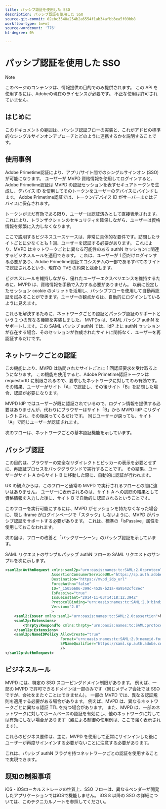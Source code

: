 ```yaml
---
title: パッシブ認証を使用した SSO
description: パッシブ認証を使用した SSO
source-git-commit: 02ebc3548a254b2a6554f1ab34afbb3ea5f09bb8
workflow-type: tm+mt
source-wordcount: '776'
ht-degree: 0%

---
```


# パッシブ認証を使用した SSO

>[!NOTE]
>
>このページのコンテンツは、情報提供の目的でのみ提供されます。 この API を使用するには、Adobeの現在のライセンスが必要です。 不正な使用は許可されていません。


## はじめに

このドキュメントの範囲は、パッシブ認証フローの実装と、これがアドビの標準的なシングルサインオンアプローチとどのように連携するかを説明することです。

## 使用事例

Adobe Primetime認証により、アプリ/サイト間でのシングルサインオン (SSO) が可能になります。 ユーザーが MVPD 資格情報を使用してログインすると、Adobe Primetime認証は MVPD の認証セッションを表すセキュアトークンを生成し、デバイス ID を使用してそのトークンをユーザーのデバイスにバインドします。 Adobe Primetime認証では、トークン/デバイス ID がサーバーまたはデバイスに保存されます。

トークンがまだ有効である限り、ユーザーは認証済みとして直接表示されます。 これにより、トランザクションのセキュリティを確保しながら、ユーザーは資格情報を頻繁に入力しなくなります。



ここで説明するビジネスユースケースは、非常に具体的な要件です。訪問したサイトごとに少なくとも 1 回、ユーザーを認証する必要があります。 これにより、MVPD はネットワークごとに異なる可能性のある authN セッションに関連するビジネスルールを適用できます。 これは、ユーザーが 1 回だけログインする必要があり、Adobe Primetime認証エコシステムの一部であるすべてのサイトで認証されるという、現在の TVE の約束と競合します。



ビジネスルールを維持しながら、優れたユーザーエクスペリエンスを維持するために、MVPD は、資格情報を手動で入力する必要がありません。 以前に設定したセッション cookie のメリットを活用し、パッシブフローを使用して自動再認証を試みることができます。ユーザーの観点からは、自動的にログインしているように見えます。



これらを解決するために、ネットワークごとの認証とパッシブ認証のサポートという 2 つの異なる機能を実装しました。 MVPDs は、SAML パッシブ authN をサポートします。この SAML パッシブ authN では、IdP 上に authN セッションが存在する場合、そのセッションが作成されたサイトに関係なく、ユーザーを再認証するだけです。



## ネットワークごとの認証

この機能により、MVPD は訪問されたサイトごとに 1 回認証要求を受け取るようになります。 この機能を使用すると、Adobe Primetime認証トークンは requestorID に制限されるので、要求したネットワークに対してのみ有効です。 その結果、ユーザーがサイト「A」で認証し、その後サイト「B」を訪問した場合、認証が必要になります。



MVPD IdP ではユーザーが既に認証されているので、ログイン情報を提供する必要はありませんが、代わりにブラウザーはサイト「B」から MVPD IdP にリダイレクトされ、その後戻ってくるだけです。 同じユーザーが戻っても、サイト「A」で同じユーザーが認証されます。



次のフローは、ネットワークごとの基本認証機能を示しています。





## パッシブ認証

この目的は、ブラウザーの完全なリダイレクトとピッカーの表示を必要とせずに、再認証プロセスをバックグラウンドで実行することです。 その結果、ユーザーがサイト A からサイト B に移動した際に、自動的に認証が行われます。



UX の観点からは、このフローと通常の MVPD で実行されるフローとの間に違いはありません。 ユーザーに表示されるのは、サイト A への訪問の結果として資格情報を入力した後に、サイト B で自動的に認証されるということです。



このフローを実行可能にするには、MVPD がセッションを持たなくなった場合に、隠し iframe がログインページで「スタック」しないように、MVPD がパッシブ認証をサポートする必要があります。 これは、標準の「isPassive」属性を使用しておこなわれます。



次の図は、フローの改善と「バックザーシーン」のパッシブ認証を示しています。





SAML リクエストのサンプルパッシブ authN フローの SAML リクエストのサンプルを次に示します。


```xml
<saml2p:AuthnRequest xmlns:saml2p="urn:oasis:names:tc:SAML:2.0:protocol"
                     AssertionConsumerServiceURL="https://sp.auth.adobe.com/sp/saml/SAMLAssertionConsumer"
                     Destination="https://mvpd_idp_url"
                     ForceAuthn="false"
                     ID="_15056686-399c-4528-b21a-4a9542cfc8ec"
                     IsPassive="true"
                     IssueInstant="2014-11-03T14:18:12.394Z"
                     ProtocolBinding="urn:oasis:names:tc:SAML:2.0:bindings:HTTP-POST"
                     Version="2.0"
                     >
    <saml2:Issuer xmlns:saml2="urn:oasis:names:tc:SAML:2.0:assertion">https://saml.sp.auth.adobe.com </saml2:Issuer>
    <saml2p:Extensions>
        <thrpty:RespondTo xmlns:thrpty="urn:oasis:names:tc:SAML:protocol:ext:third-party">https://saml.sp.auth.adobe.com</thrpty:RespondTo>
    </saml2p:Extensions>
    <saml2p:NameIDPolicy AllowCreate="true"
                         Format="urn:oasis:names:tc:SAML:2.0:nameid-format:transient"
                         SPNameQualifier="https://saml.sp.auth.adobe.com"
                         />
</saml2p:AuthnRequest>
```

## ビジネスルール

MVPD には、特定の SSO スコーピングドメイン制限があります。 例えば、一部の MVPD で許可できるドメインは一部のみです（同じメディア会社では SSO ですが、会社をまたぐことはできません）。
一部の MVPD では、異なる認証規則を適用する必要がある場合があります。 例えば、MVPD は、異なるネットワークごとに異なる認証 TTL を持つ場合があります。 また、MVPD は、一部のネットワークに対してホームベースの認証を有効にし、他のネットワークに対しては有効にしない場合があります（親による制御の使用例は、ここで強く表示されます）。


これらのビジネス要件は、主に、MVPD を使用して正常にサインインした後にユーザーが再度サインインする必要がないことに注意する必要があります。

これは、パッシブ authN フラグを持つネットワークごとの認証を使用することで実現できます。



## 既知の制限事項

iOS - iOSローカルストレージの性質上、SSO フローは、異なるベンダーが開発したアプリケーションではiOSで機能しません。 iOS 8 以降の SSO の詳細については、このテクニカルノートを参照してください。


<!--
>[!RELATEDINFORMATION]
>* Single Sign-On on iOS
>* SSO on iOS when using the Primetime authentication Access Enabler
-->
